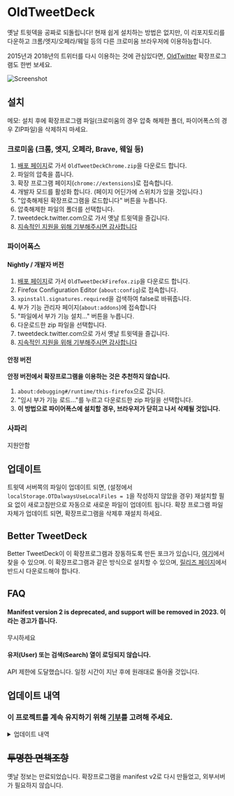 # OldTweetDeck
옛날 트윗덱을 공짜로 되돌립니다!
현재 쉽게 설치하는 방법은 없지만, 이 리포지토리를 다운하고 크롬/엣지/오페라/웨일 등의 다른 크로미움 브라우저에 이용하능합니다.
  
2015년과 2018년의 트위터를 다시 이용하는 것에 관심있다면, [OldTwitter](https://github.com/dimdenGD/OldTwitter) 확장프로그램도 한번 보세요.  
  
![Screenshot](https://lune.dimden.dev/9713d947d56.png)  

## 설치
메모: 설치 후에 확장프로그램 파일(크로미움의 경우 압축 해제한 폴더, 파이어폭스의 경우 ZIP파일)을 삭제하지 마세요.
### 크로미움 (크롬, 엣지, 오페라, Brave, 웨일 등) 
1. [배포 페이지](https://github.com/dimdenGD/OldTweetDeck/releases)로 가서 `OldTweetDeckChrome.zip`을 다운로드 합니다.
2. 파일의 압축을 풉니다.
3. 확장 프로그램 페이지(``chrome://extensions``)로 접속합니다.
4. 개발자 모드를 활성화 합니다. (페이지 어딘가에 스위치가 있을 것입니다.)
5. "압축해제된 확장프로그램을 로드합니다" 버튼을 누릅니다.
6. 압축해제한 파일의 폴더를 선택합니다.
7. tweetdeck.twitter.com으로 가서 옛날 트윗덱을 즐깁니다.
8. [지속적인 지원을 위해 기부해주시면 감사합니다](https://www.patreon.com/dimdendev)

### 파이어폭스
#### Nightly / 개발자 버전
1. [배포 페이지](https://github.com/dimdenGD/OldTweetDeck/releases)로 가서 `OldTweetDeckFirefox.zip`을 다운로드 합니다.
2. Firefox Configuration Editor (`about:config`)로 접속합니다.
3. `xpinstall.signatures.required`을 검색하여 false로 바꿔줍니다.
4. 부가 기능 관리자 페이지(``about:addons``)에 접속합니다
5. "파일에서 부가 기능 설치..." 버튼을 누릅니다.
6. 다운로드한 zip 파일을 선택합니다.
7. tweetdeck.twitter.com으로 가서 옛날 트윗덱을 즐깁니다.
8. [지속적인 지원을 위해 기부해주시면 감사합니다](https://www.patreon.com/dimdendev)

#### 안정 버전
**안정 버전에서 확장프로그램을 이용하는 것은 추천하지 않습니다.**
1. `about:debugging#/runtime/this-firefox`으로 갑니다.
2. "임시 부가 기능 로드..."를 누르고 다운로드한 zip 파일을 선택합니다.
3. **이 방법으로 파이어폭스에 설치할 경우, 브라우저가 닫히고 나서 삭제될 것입니다.**

### 사파리
지원안함

## 업데이트
트윗덱 서버쪽의 파일이 업데이트 되면, (설정에서 `localStorage.OTDalwaysUseLocalFiles = 1`을 작성하지 않았을 경우) 재설치할 필요 없이 새로고침만으로 자동으로 새로운 파일이 업데이트 됩니다.
확장 프로그램 파일 자체가 업데이트 되면, 확장프로그램을 삭제후 재설치 하세요.


## Better TweetDeck
Better TweetDeck이 이 확장프로그램과 장동하도록 만든 포크가 있습니다, [여기](https://github.com/dimdenGD/BetterTweetDeck/)에서 찾을 수 있으며. 이 확장프로그램과 같은 방식으로 설치할 수 있으며, [릴리즈 페이지](https://github.com/dimdenGD/BetterTweetDeck/releases)에서 반드시 다운로드해야 합나다.  
 
## FAQ
#### Manifest version 2 is deprecated, and support will be removed in 2023. 이라는 경고가 뜹니다.
무시하세요

#### 유저(User) 또는 검색(Search) 열이 로딩되지 않습니다.
API 제한에 도달했습니다. 일정 시간이 지난 후에 원래대로 돌아올 것입니다.
  

## 업데이트 내역
### 이 프로젝트를 계속 유지하기 위해 [기부](https://dimden.dev/donate/)를 고려해 주세요.
<details>
<summary>업데이트 내역</summary>

#### 3.1.8
* "북마크 트윗" 버튼 추가!
* 일식 심볼이 해시태그와 링크를 부수는 현상 수정
* 트윗 확장이 링크를 비활성화 하는 문제 해결
#### 3.1.7
* 리밋을 우회하는 설정이 추가되었습니다! 사용하려면:

![](https://github-production-user-asset-6210df.s3.amazonaws.com/26517362/269732181-f3eb8979-a452-4080-bc50-a96d1cc41ed6.png)
![](https://github-production-user-asset-6210df.s3.amazonaws.com/26517362/269732138-785187b2-fbdd-456f-b53e-007b9ab0b68f.png)

리밋 우회와 관련하여 유의해야 할 사항:
* 속도 제한을 받은 후에 우회를 활성화한 경우 OldTweetDeck은 작동하지만 웹의 Twitter는 한동안 속도 제한을 받을 수 있습니다.
* 분명히, 이것을 사용하는 것은 안하는 것보다 더 위험합니다. 자신의 위험을 무릅쓰고 사용해야 합니다.
* 한동안 테스트하지 않았기 때문에 실제로 장기적으로 잘 작동하는지 모릅니다. 한동안 이 설정을 활성화했지만 여전히 속도 제한이 있는 경우 모순적이게도 이 설정을 비활성화하면 속도 제한을 제거하는 데 도움이 될 수 있습니다(이론상 입니다)
기타 수정사항:
* 긴 리트윗이 올바르게 확장되지 않는 문제 해결
* 확장된 트윗의 끝에 있는 t.co 링크를 제거했습니다.
#### 3.1.6
* 일부 사용자에 대해 답장이 로드되지 않는 문제 해결.
#### 3.1.5
* 긴 텍스트 트윗을 위한 "트윗 확장" 버튼 추가
* "..."(3개의 점 기호)가 트윗의 시작과 끝에서 제거되는 문제 해결
* 트윗 길이 계산이 미스 해결(트윗-텍스트 라이브러리 업데이트)
#### 3.1.4
대부분 다 고쳤지만:
* 리밋 제한 우회가 더 이상 작동하지 않습니다
* 활동(Activity) 탭이 더 이상 작동하지 않습니다
알려진 문제:
* ~~트윗을 게시할 수 없음~~ 해결
* ~~리트윗이 작동하지 않음~~ 해결
* ~~삭제가 작동하지 않음~~ 해결
* ~~답장이 제대로 표시되지 않음~~ 해결
* ~~인용 트윗에 인용 트윗이 포함되지 않음~~ 해결
#### 3.1.3
답장 해결
#### 3.1.2
트윗 삭제 해결
#### 3.1.1
트윗 해결
#### 3.1.0
katabame/main과 분기 병합
readme 수정
#### 3.0.8
이 버전은 요청에 가로채기를 추가했습니다. 일반 트위터의 요청을 리버스앤지니어링 하여서, 일반 트위터에서 사용하는 해당 요청을 찾을 수 있었습니다. 이제 트윗댁이 종료 API를 사용하려고 하면, 요청이 새 엔드포인트로 리다이렉트 되고, 결과가 옛날 포멧으로 변환됩니다.

이것은 유저(User)와 검색(Search)열을 고칩니다. 저는 더 많은 API가 고장날 것으로 예상합니다. API가 고장나면 작동하는 API로 교체하는 것을 계속 할 것입니다. 제가 작성하는 요청은 일반 트위터 요청과 동일하므로 안전하다는 것을 명심하십시오. 유저 및 검색 열은 이제 속도제한의 영향을 받습니다. 해당 열이 로드되지 않으면 F12를 누른 뒤, 콘솔(Console)탭으로 가서 `localStorage.abuseAPIkeys = '1'`을 작성한 뒤 엔터를 누르세요. 이렇게 하면 리밋이 두 배로 늘어납니다.

BetterTweetDeck을 설치하셨다면 OldTweetdeck V3에 작동하도록 수정한 [새로운 업데이트](https://github.com/dimdenGD/BetterTweetDeck/releases/tag/v4.11.1)가 있습니다.
#### 3.0.7
main 분기 병합
  
#### 3.0.6
로그 제거
#### 3.0.5
버전 업데이트
#### 3.0.4
리밋을 2배로 늘립니다.
#### 3.0.3
고정된 트윗을 보여줍니다(만약에 최신에 있을 경우)
#### 3.0.2
여러 유저의 타임라인이 주계정만 보여주는 문제를 해결했습니다.
#### 3.0.1
버전 충돌
#### 3.0.0
리퍼러 제거
#### 2.0.5
2.0.4의 문제가 파이어폭스에서 여전히 발생하는 문제를 해결했습니다.
#### 2.0.4
신트윗덱이 종종 구트윗덱과 같이 뜨는 문제를 해결했습니다.
#### 2.0.3
manifest V2가 파이어폭스에서 작동안하는 문제를 해결했습니다.
#### 2.0.2
문서를 클릭할 수 없는 현상을 수정하였습니다.
#### 2.0.1
신트윗덱의 head와 body를 제거합니다.
#### 2.0.0
이 버전부터 manifest V2를 사용하여 별도의 서버가 필요하지 않습니다.
#### 1.0.2
효과 있을듯?
</details>

## ~~투명한 면책조항~~
옛날 정보는 만료되었습니다.
확장프로그램을 manifest v2로 다시 만들었고, 외부서버가 필요하지 않습니다.
